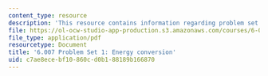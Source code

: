 ```yaml
---
content_type: resource
description: 'This resource contains information regarding problem set 1: energy conversion.'
file: https://ol-ocw-studio-app-production.s3.amazonaws.com/courses/6-007-electromagnetic-energy-from-motors-to-lasers-spring-2011/c7ae8ecebf10860cd0b188189b166870_MIT6_007S11_PS1.pdf
file_type: application/pdf
resourcetype: Document
title: '6.007 Problem Set 1: Energy conversion'
uid: c7ae8ece-bf10-860c-d0b1-88189b166870
---
```

